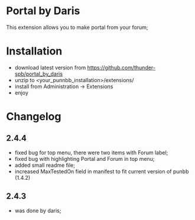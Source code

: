 Portal by Daris
===

This extension allows you to make portal from your forum;

Installation
===
 - download latest version from https://github.com/thunder-spb/portal_by_daris
 - unzip to <your_punnbb_installation>/extensions/
 - install from Administration -> Extensions
 - enjoy
 
Changelog
===

2.4.4
---
 - fixed bug for top menu, there were two items with Forum label;
 - fixed bug with highlighting Portal and Forum in top menu;
 - added small readme file;
 - increased MaxTestedOn field in manifest to fit current version of punbb (1.4.2)

2.4.3
---
 - was done by daris;
